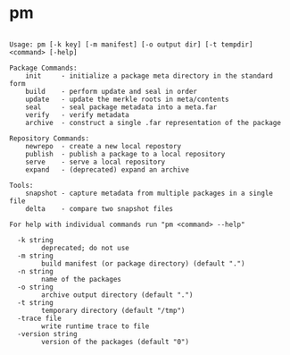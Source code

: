 <!--  DO NOT EDIT THIS FILE DIRECTLY

 This file is generated using clidoc by parsing the help output of this tool.
 Please edit the help output or clidoc's processing of that output to make changes
 to this file.

 -->
 
# pm

```none {: style="white-space: break-spaces;" .devsite-disable-click-to-copy}

Usage: pm [-k key] [-m manifest] [-o output dir] [-t tempdir] <command> [-help]

Package Commands:
    init     - initialize a package meta directory in the standard form
    build    - perform update and seal in order
    update   - update the merkle roots in meta/contents
    seal     - seal package metadata into a meta.far
    verify   - verify metadata
    archive  - construct a single .far representation of the package

Repository Commands:
    newrepo  - create a new local repostory
    publish  - publish a package to a local repository
    serve    - serve a local repository
    expand   - (deprecated) expand an archive

Tools:
    snapshot - capture metadata from multiple packages in a single file
    delta    - compare two snapshot files

For help with individual commands run "pm <command> --help"

  -k string
    	deprecated; do not use
  -m string
    	build manifest (or package directory) (default ".")
  -n string
    	name of the packages
  -o string
    	archive output directory (default ".")
  -t string
    	temporary directory (default "/tmp")
  -trace file
    	write runtime trace to file
  -version string
    	version of the packages (default "0")
```

